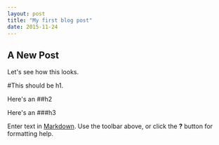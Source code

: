 ```yaml
---
layout: post
title: "My first blog post"
date: 2015-11-24
---
```


## A New Post

Let's see how this looks.

#This should be h1.

Here's an ##h2

Here's an ###h3



Enter text in [Markdown](http://daringfireball.net/projects/markdown/). Use the toolbar above, or click the **?** button for formatting help.
